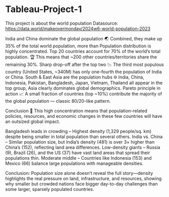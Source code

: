 # Tableau-Project-1
This project is about the world population
Datasource: https://data.world/makeovermonday/2024w6-world-population-2023

India and China dominate the global population 🌏
Combined, they make up 35% of the total world population, more than Population distribution is highly concentrated.
Top 20 countries account for 70% of the world’s total population. 🏆
This means that ~200 other countries/territories share the remaining 30%.
Sharp drop-off after the top two 📉
The third most populous country (United States, ~340M) has only one-fourth the population of India or China.
South & East Asia are the population hubs 🌐
India, China, Indonesia, Pakistan, Bangladesh, Japan, Vietnam, Thailand all appear in the top group, Asia clearly dominates global demographics.
Pareto principle in action 📈
A small fraction of countries (top ~10%) contribute the majority of the global population — classic 80/20-like pattern.

Conclusion 🎯
This high concentration means that population-related policies, resources, and economic changes in these few countries will have an outsized global impact.

Bangladesh leads in crowding – Highest density (1,329 people/sq. km) despite being smaller in total population than several others.
India vs. China – Similar population size, but India’s density (481) is over 3× higher than China’s (152), reflecting land area differences.
Low-density giants – Russia (9), Brazil (26), and the US (37) have vast land areas that spread their populations thin.
Moderate middle – Countries like Indonesia (153) and Mexico (66) balance large populations with manageable densities.

Conclusion:
Population size alone doesn’t reveal the full story—density highlights the real pressure on land, infrastructure, and resources, showing why smaller but crowded nations face bigger day-to-day challenges than some larger, sparsely populated countries.
